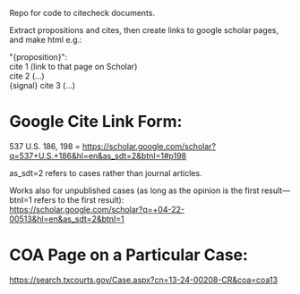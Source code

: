Repo for code to citecheck documents.

Extract propositions and cites, then create links to google scholar pages, and make html e.g.:

"{proposition}":  
cite 1 (link to that page on Scholar)  
cite 2 (…)  
{signal} cite 3 (…)

# Google Cite Link Form:
537 U.S. 186, 198 = 
https://scholar.google.com/scholar?q=537+U.S.+186&hl=en&as_sdt=2&btnI=1#p198

as_sdt=2 refers to cases rather than journal articles.

Works also for unpublished cases (as long as the opinion is the first result—btnI=1 refers to the first result):  
https://scholar.google.com/scholar?q=+04-22-00513&hl=en&as_sdt=2&btnI=1

# COA Page on a Particular Case:  

https://search.txcourts.gov/Case.aspx?cn=13-24-00208-CR&coa=coa13
